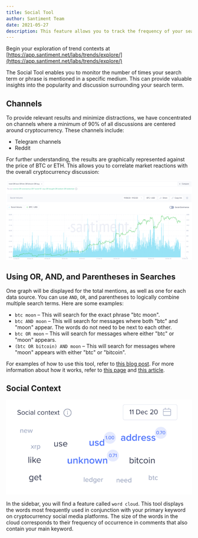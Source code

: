 ```yaml
---
title: Social Tool
author: Santiment Team
date: 2021-05-27
description: This feature allows you to track the frequency of your search term's mentions in a specific media, such as Telegram.
---
```


Begin your exploration of trend contexts at [https://app.santiment.net/labs/trends/explore/](https://app.santiment.net/labs/trends/explore/)

The Social Tool enables you to monitor the number of times your search term or phrase is mentioned in a specific medium. This can provide valuable insights into the popularity and discussion surrounding your search term.

## Channels 

To provide relevant results and minimize distractions, we have concentrated on channels where a minimum of 90% of all discussions are centered around cryptocurrency. These channels include:

- Telegram channels
- Reddit 

For further understanding, the results are graphically represented against the price of BTC or ETH. This allows you to correlate market reactions with the overall cryptocurrency discussion:

![](search.png)

## Using OR, AND, and Parentheses in Searches

One graph will be displayed for the total mentions, as well as one for each data source. You can use `AND`, `OR`, and parentheses to logically combine multiple search terms. Here are some examples:

- `btc moon` – This will search for the exact phrase "btc moon".
- `btc AND moon` – This will search for messages where both "btc" and "moon" appear. The words do not need to be next to each other.
- `btc OR moon` – This will search for messages where either "btc" or "moon" appears.
- `(btc OR bitcoin) AND moon` – This will search for messages where "moon" appears with either "btc" or "bitcoin".

For examples of how to use this tool, refer to [this blog post](https://santiment.net/blog/introducing-social-trends/). For more information about how it works, refer to [this page](/metrics/social-volume/) and [this article](/metrics/sentiment-metrics/).

## Social Context 

![](wordcloud.png)

In the sidebar, you will find a feature called `word cloud`. This tool displays the words most frequently used in conjunction with your primary keyword on cryptocurrency social media platforms. The size of the words in the cloud corresponds to their frequency of occurrence in comments that also contain your main keyword. 

